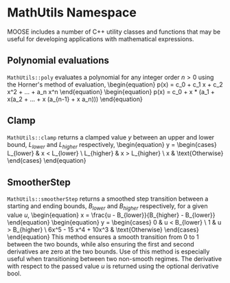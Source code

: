 # MathUtils Namespace

MOOSE includes a number of C++ utility classes and functions that may be useful for developing
applications with mathematical expressions.

## Polynomial evaluations

`MathUtils::poly` evaluates a polynomial for any integer order $n>0$ using the Horner's method of evaluation,
\begin{equation}
  p(x) = c_0 + c_1 x + c_2 x^2 + ... + a_n x^n
\end{equation}
\begin{equation}
  p(x) = c_0 + x * (a_1 + x(a_2 + ... + x (a_{n-1} + x a_n)))
\end{equation}

## Clamp

`MathUtils::clamp` returns a clamped value $y$ between an upper and lower bound, $L_{lower}$ and $L_{higher}$ respectively,
\begin{equation}
  y =
  \begin{cases}
    L_{lower}  & x < L_{lower}  \\
    L_{higher} & x > L_{higher} \\
    x & \text{Otherwise}
  \end{cases}
\end{equation}

## SmootherStep

`MathUtils::smootherStep` returns a smoothed step transition between a starting and ending bounds, $B_{lower}$ and $B_{higher}$ respectively, for a given value $u$,
\begin{equation}
  x = \frac{u - B_{lower}}{B_{higher} - B_{lower}}
\end{equation}
\begin{equation}
  y =
  \begin{cases}
    0 & u < B_{lower}  \\
    1 & u > B_{higher} \\
    6x^5 - 15 x^4 + 10x^3 & \text{Otherwise}
  \end{cases}
\end{equation}
This method ensures a smooth transition from 0 to 1 between the two bounds, while also ensuring the first and second derivatives are zero at the two bounds.
Use of this method is especially useful when transitioning between two non-smooth regimes.
The derivative with respect to the passed value $u$ is returned using the optional derivative bool.
